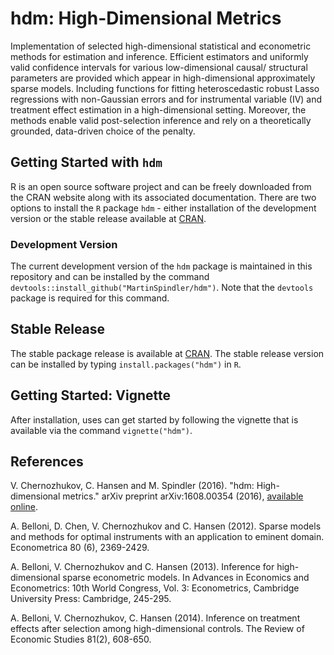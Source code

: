 # hdm: High-Dimensional Metrics

Implementation of selected high-dimensional statistical and econometric methods for estimation and inference. Efficient estimators and uniformly valid confidence intervals for various low-dimensional causal/ structural parameters are provided which appear in high-dimensional approximately sparse models. Including functions for fitting heteroscedastic robust Lasso regressions with non-Gaussian errors and for instrumental variable (IV) and treatment effect estimation in a high-dimensional setting. Moreover, the methods enable valid post-selection inference and rely on a theoretically grounded, data-driven choice of the penalty. 


## Getting Started with `hdm`

R is an open source software project and can be freely downloaded from the CRAN website along with its associated documentation. There are two options to install the `R` package `hdm` - either installation of the development version or the stable release available at [CRAN](https://CRAN.R-project.org/package=hdm). 

### Development Version

The current development version of the `hdm` package is maintained in this repository and can be installed by the command `devtools::install_github("MartinSpindler/hdm")`. Note that the `devtools` package is required for this command.

## Stable Release

The stable package release is available at [CRAN](https://CRAN.R-project.org/package=hdm). The stable release version can be installed by typing `install.packages("hdm")` in `R`.

## Getting Started: Vignette

After installation, uses can get started by following the vignette that is available via the command `vignette("hdm")`. 
 
 
## References

V. Chernozhukov, C. Hansen and M. Spindler (2016). "hdm: High-dimensional metrics." arXiv preprint arXiv:1608.00354 (2016), [available online](https://arxiv.org/abs/1603.01700).

A. Belloni, D. Chen, V. Chernozhukov and C. Hansen (2012). Sparse models and methods for optimal instruments with an application to eminent domain. Econometrica 80 (6), 2369-2429.

A. Belloni, V. Chernozhukov and C. Hansen (2013). Inference for high-dimensional sparse econometric models. In Advances in Economics and Econometrics: 10th World Congress, Vol. 3: Econometrics, Cambridge University Press: Cambridge, 245-295.

A. Belloni, V. Chernozhukov, C. Hansen (2014). Inference on treatment effects after selection among high-dimensional controls. The Review of Economic Studies 81(2), 608-650.